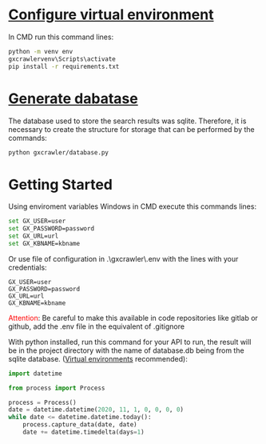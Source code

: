 
# [Configure virtual environment](#create-virtual-env)
In CMD run this command lines:
```bash
python -m venv env
gxcrawlervenv\Scripts\activate
pip install -r requirements.txt
```

# [Generate dabatase](#generate-database-sqlite)
The database used to store the search results was sqlite. Therefore, it is necessary to create the structure for storage that can be performed by the commands:
```bash
python gxcrawler/database.py
```

# Getting Started
Using enviroment variables Windows in CMD execute this commands lines:
```bash
set GX_USER=user
set GX_PASSWORD=password
set GX_URL=url
set GX_KBNAME=kbname
```
Or use file of configuration in .\gxcrawler\\.env with the lines with your credentials:
```
GX_USER=user
GX_PASSWORD=password
GX_URL=url
GX_KBNAME=kbname
```
<span style='color:red;'>Attention</span>: Be careful to make this available in code repositories like gitlab or github, add the .env file in the equivalent of .gitignore

With python installed, run this command for your API to run, the result will be in the project directory with the name of database.db being from the sqlite database. ([Virtual environments](#create-virtual-env) recommended):

```python
import datetime

from process import Process

process = Process()
date = datetime.datetime(2020, 11, 1, 0, 0, 0, 0)
while date <= datetime.datetime.today():
    process.capture_data(date, date)
    date += datetime.timedelta(days=1)

```

